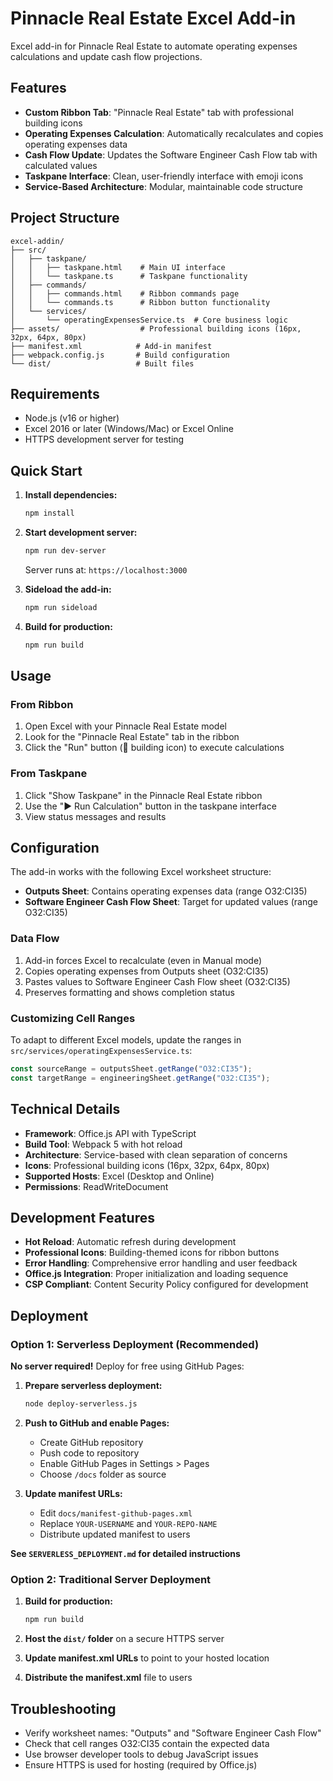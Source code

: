 # Pinnacle Real Estate Excel Add-in

Excel add-in for Pinnacle Real Estate to automate operating expenses calculations and update cash flow projections.

## Features

- **Custom Ribbon Tab**: "Pinnacle Real Estate" tab with professional building icons
- **Operating Expenses Calculation**: Automatically recalculates and copies operating expenses data
- **Cash Flow Update**: Updates the Software Engineer Cash Flow tab with calculated values
- **Taskpane Interface**: Clean, user-friendly interface with emoji icons
- **Service-Based Architecture**: Modular, maintainable code structure

## Project Structure

```
excel-addin/
├── src/
│   ├── taskpane/
│   │   ├── taskpane.html    # Main UI interface
│   │   └── taskpane.ts      # Taskpane functionality
│   ├── commands/
│   │   ├── commands.html    # Ribbon commands page
│   │   └── commands.ts      # Ribbon button functionality
│   └── services/
│       └── operatingExpensesService.ts  # Core business logic
├── assets/                  # Professional building icons (16px, 32px, 64px, 80px)
├── manifest.xml            # Add-in manifest
├── webpack.config.js       # Build configuration
└── dist/                   # Built files
```

## Requirements

- Node.js (v16 or higher)
- Excel 2016 or later (Windows/Mac) or Excel Online
- HTTPS development server for testing

## Quick Start

1. **Install dependencies:**
   ```bash
   npm install
   ```

2. **Start development server:**
   ```bash
   npm run dev-server
   ```
   Server runs at: `https://localhost:3000`

3. **Sideload the add-in:**
   ```bash
   npm run sideload
   ```

4. **Build for production:**
   ```bash
   npm run build
   ```

## Usage

### From Ribbon
1. Open Excel with your Pinnacle Real Estate model
2. Look for the "Pinnacle Real Estate" tab in the ribbon
3. Click the "Run" button (🏢 building icon) to execute calculations

### From Taskpane
1. Click "Show Taskpane" in the Pinnacle Real Estate ribbon
2. Use the "▶️ Run Calculation" button in the taskpane interface
3. View status messages and results

## Configuration

The add-in works with the following Excel worksheet structure:

- **Outputs Sheet**: Contains operating expenses data (range O32:CI35)
- **Software Engineer Cash Flow Sheet**: Target for updated values (range O32:CI35)

### Data Flow

1. Add-in forces Excel to recalculate (even in Manual mode)
2. Copies operating expenses from Outputs sheet (O32:CI35)
3. Pastes values to Software Engineer Cash Flow sheet (O32:CI35)
4. Preserves formatting and shows completion status

### Customizing Cell Ranges

To adapt to different Excel models, update the ranges in `src/services/operatingExpensesService.ts`:

```typescript
const sourceRange = outputsSheet.getRange("O32:CI35");
const targetRange = engineeringSheet.getRange("O32:CI35");
```

## Technical Details

- **Framework**: Office.js API with TypeScript
- **Build Tool**: Webpack 5 with hot reload
- **Architecture**: Service-based with clean separation of concerns
- **Icons**: Professional building icons (16px, 32px, 64px, 80px)
- **Supported Hosts**: Excel (Desktop and Online)
- **Permissions**: ReadWriteDocument

## Development Features

- **Hot Reload**: Automatic refresh during development
- **Professional Icons**: Building-themed icons for ribbon buttons
- **Error Handling**: Comprehensive error handling and user feedback
- **Office.js Integration**: Proper initialization and loading sequence
- **CSP Compliant**: Content Security Policy configured for development

## Deployment

### Option 1: Serverless Deployment (Recommended)

**No server required!** Deploy for free using GitHub Pages:

1. **Prepare serverless deployment:**
   ```bash
   node deploy-serverless.js
   ```

2. **Push to GitHub and enable Pages:**
   - Create GitHub repository
   - Push code to repository
   - Enable GitHub Pages in Settings > Pages
   - Choose `/docs` folder as source

3. **Update manifest URLs:**
   - Edit `docs/manifest-github-pages.xml`
   - Replace `YOUR-USERNAME` and `YOUR-REPO-NAME`
   - Distribute updated manifest to users

**See `SERVERLESS_DEPLOYMENT.md` for detailed instructions**

### Option 2: Traditional Server Deployment

1. **Build for production:**
   ```bash
   npm run build
   ```

2. **Host the `dist/` folder** on a secure HTTPS server

3. **Update manifest.xml URLs** to point to your hosted location

4. **Distribute the manifest.xml** file to users

## Troubleshooting

- Verify worksheet names: "Outputs" and "Software Engineer Cash Flow"
- Check that cell ranges O32:CI35 contain the expected data
- Use browser developer tools to debug JavaScript issues
- Ensure HTTPS is used for hosting (required by Office.js)
